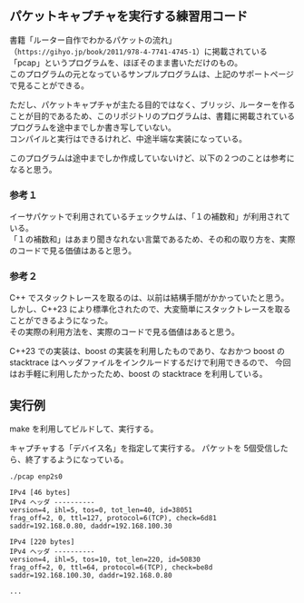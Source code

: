 ## パケットキャプチャを実行する練習用コード
書籍「ルーター自作でわかるパケットの流れ」（`https://gihyo.jp/book/2011/978-4-7741-4745-1`）に掲載されている「pcap」というプログラムを、ほぼそのまま書いただけのもの。  
このプログラムの元となっているサンプルプログラムは、上記のサポートページで見ることができる。

ただし、パケットキャプチャが主たる目的ではなく、ブリッジ、ルーターを作ることが目的であるため、このリポジトリのプログラムは、書籍に掲載されているプログラムを途中までしか書き写していない。  
コンパイルと実行はできるけれど、中途半端な実装になっている。

このプログラムは途中までしか作成していないけど、以下の２つのことは参考になると思う。

### 参考１
イーサパケットで利用されているチェックサムは、「１の補数和」が利用されている。  
「１の補数和」はあまり聞きなれない言葉であるため、その和の取り方を、実際のコードで見る価値はあると思う。

### 参考２
C++ でスタックトレースを取るのは、以前は結構手間がかかっていたと思う。  
しかし、C++23 により標準化されたので、大変簡単にスタックトレースを取ることができるようになった。  
その実際の利用方法を、実際のコードで見る価値はあると思う。

C++23 での実装は、boost の実装を利用したものであり、なおかつ boost の stacktrace はヘッダファイルをインクルードするだけで利用できるので、
今回はお手軽に利用したかったため、boost の stacktrace を利用している。

## 実行例
make を利用してビルドして、実行する。

キャプチャする「デバイス名」を指定して実行する。
パケットを 5個受信したら、終了するようになっている。
```
./pcap enp2s0

IPv4 [46 bytes]
IPv4 ヘッダ ----------
version=4, ihl=5, tos=0, tot_len=40, id=38051
frag_off=2, 0, ttl=127, protocol=6(TCP), check=6d81
saddr=192.168.0.80, daddr=192.168.100.30

IPv4 [220 bytes]
IPv4 ヘッダ ----------
version=4, ihl=5, tos=10, tot_len=220, id=50830
frag_off=2, 0, ttl=64, protocol=6(TCP), check=be8d
saddr=192.168.100.30, daddr=192.168.0.80

...
```
